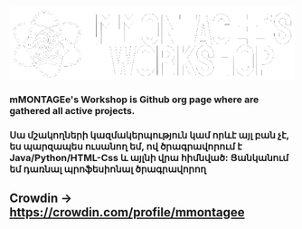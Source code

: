 ![Banner](https://github.com/mMONTAGEe-Workshop/.github/blob/main/profile/transparent%20banner.png)

### mMONTAGEe's Workshop is Github org page where are gathered all active projects.
### Սա մշակողների կազմակերպություն կամ որևէ այլ բան չէ, ես պարզապես ուսանող եմ, ով ծրագրավորում է Java/Python/HTML-Css և այլնի վրա հիմնված: Ցանկանում եմ դառնալ պրոֆեսիոնալ ծրագրավորող

## **Crowdin** -> https://crowdin.com/profile/mmontagee
